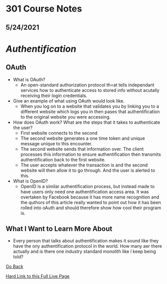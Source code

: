 # 301 Course Notes
## 5/24/2021

# *Authentification*

## OAuth ##

- What is OAuth?
  - An open-standard authorization protocol th=at tells independant services how to authenticate access to stored info without acutally receiving their login credentials.
- Give an example of what using OAuth would look like.
  - When you log on to a website that validates you by linking you to a different website which logs you in then pases that authentification to the original website you were accessing.
- How does OAuth work? What are the steps that it takes to authenticate the user?
  - First website connects to the second
  - The second website generates a one time token and unique message unique to this encounter.
  - The second website sends that information over.
  The client processes this information to ensure authentification then transmits authentification back to the first website.
  - The user accepts whatever the transaction is and the second website will then allow it to go through. And the user is alerted to this.
- What is OpenID?
  - OpenID is a similar authentification process, but instead made to have users only need one authentification access area. It was overtaken by Facebook because it has more name recognition and the quthors of this article really wanted to point out how it has been rolled into oAuth and should therefore show how cool their program is.


## What I Want to Learn More About ##
- Every person that talks about authentification makes it sound like they have the ony authentification protocol in the world. How many aer there actually and is there one industry standard monolith like I keep being told?


[Go Back](README.md)

[Hard Link to this Full Live Page](https://charles-bofferding.github.io/reading-notes/301-11.html)